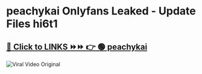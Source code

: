 
 # peachykai Onlyfans Leaked - Update Files hi6t1

## <h2><a href="https://clipsfans.com/peachykai&ref=git">🔗 Click to LINKS ⏩⏩ 👉 🟢 peachykai </a></h2>

<a href="https://clipsfans.com/peachykai&ref=git" rel="nofollow" data-target="animated-image.originalLink"><img src="https://i.ibb.co.com/xMMVF88/686577567.gif" alt="Viral Video Original" style="max-width: 100%; display: inline-block;" data-target="animated-image.originalImage"></a>

